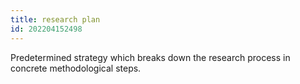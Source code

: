 ```yaml
---
title: research plan
id: 202204152498
---
```


Predetermined strategy which breaks down the research process in concrete methodological steps. 
